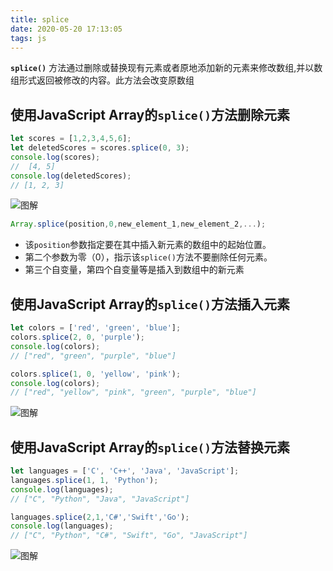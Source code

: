 ```yaml
---
title: splice
date: 2020-05-20 17:13:05
tags: js
---
```


**`splice()`** 方法通过删除或替换现有元素或者原地添加新的元素来修改数组,并以数组形式返回被修改的内容。此方法会改变原数组

## 使用JavaScript Array的`splice()`方法删除元素

``` js
let scores = [1,2,3,4,5,6];
let deletedScores = scores.splice(0, 3);
console.log(scores); 
//  [4, 5]
console.log(deletedScores); 
// [1, 2, 3]
```

![图解](https://cdn.javascripttutorial.net/wp-content/uploads/2016/08/JavaScript-Array-Splice-Delete-Example.png)

```js
Array.splice(position,0,new_element_1,new_element_2,...);
```

- 该`position`参数指定要在其中插入新元素的数组中的起始位置。
- 第二个参数为零（0），指示该`splice()`方法不要删除任何元素。
- 第三个自变量，第四个自变量等是插入到数组中的新元素

## 使用JavaScript Array的`splice()`方法插入元素

```js
let colors = ['red', 'green', 'blue'];
colors.splice(2, 0, 'purple');
console.log(colors); 
// ["red", "green", "purple", "blue"]

colors.splice(1, 0, 'yellow', 'pink');
console.log(colors); 
// ["red", "yellow", "pink", "green", "purple", "blue"]
```

![图解](https://cdn.javascripttutorial.net/wp-content/uploads/2016/08/JavaScript-Array-Splice-Insert-Example.png)

## 使用JavaScript Array的`splice()`方法替换元素

```js
let languages = ['C', 'C++', 'Java', 'JavaScript'];
languages.splice(1, 1, 'Python');
console.log(languages); 
// ["C", "Python", "Java", "JavaScript"]

languages.splice(2,1,'C#','Swift','Go');
console.log(languages); 
// ["C", "Python", "C#", "Swift", "Go", "JavaScript"]
```

![图解](https://cdn.javascripttutorial.net/wp-content/uploads/2016/08/JavaScript-Array-Splice-Replace-Example.png)

